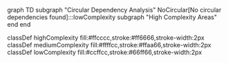 graph TD
  subgraph "Circular Dependency Analysis"
    NoCircular[No circular dependencies found]:::lowComplexity
    subgraph "High Complexity Areas"
    end
  end

  classDef highComplexity fill:#ffcccc,stroke:#ff6666,stroke-width:2px
  classDef mediumComplexity fill:#ffffcc,stroke:#ffaa66,stroke-width:2px
  classDef lowComplexity fill:#ccffcc,stroke:#66ff66,stroke-width:2px
